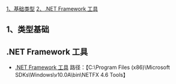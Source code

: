  [1、基础类型](#001)
 [2、.NET Framework 工具](#101)
 <h2 id="001">1、类型基础</h1>
    
<h2 id="101">.NET Framework 工具</h1>

- [.NET Framework 工具](https://docs.microsoft.com/zh-cn/dotnet/framework/tools/index)
  路径：【C:\Program Files (x86)\Microsoft SDKs\Windows\v10.0A\bin\NETFX 4.6 Tools】
  